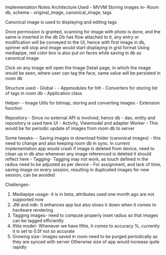 Implementation Notes
Architecture Used - MVVM
Storing images in- Room db, schema - original_image, canonical_image, tags

Canonical image is used to displaying and editing tags

Once permission is granted, scanning for image with photo is done, and the same is inserted in the db
Db has flow attached to it, any entry or modification will be conveyed to the UI, hence with first image in db, 
spinner will stop and image would start displaying in grid format
Using mediapipe, red color box is also put on faces while saving in db as canonical image

Click on any image will open the Image Detail page, in which the image would be seen, where user can tag the face,
same value will be persisted in room db

Structure used -
Global -
    - Appmodules for hilt
    - Converters for storing list of tags in room db
    - Application class

Helper-
    - Image Utils for bitmap, storing and converting images
    - Extension function

Repository
    - Since no external API is involved, hence db - dao, entity and repository is used here
UI
    - Activity, Viewmodel and adapter
Worker
    - <Not implemented> This would be for periodic update of images from room db to server


Some tweaks-
    - Saving images in download folder (canonical images) - this need to change and also keeping 
    room db in sync. In current implementation app would crash if image is deleted from device, need
    to clean up in db also whenever any image referenced is deleted it should reflect here
    - Tagging- Tagging may not work, as touch defined in the radius need to be adjusted as per device
    - For assignment, and lack of time, saving image on every session, resulting in duplicated images 
    for new session, can be avoided
    

Challenges-
1. Mediapipe usage- it is in beta, attributes used one month ago are not supported now
2. JNI and ndk- It enhances app but also slows it down when it comes to hardware rendering
3. Tagging images- need to compute properly inset radius so that images can be tagged efficiently
4. tflite model- Whenever we have tflite, it comes to accuracy %, currently it is set to 0.5f not so accurate
5. Growing size- Images saved in room need to be purged periodically as they are synced with server
   Otherwise size of app would increase quite rapidly
